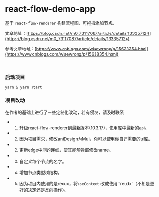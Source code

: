 # react-flow-demo-app

基于 `react-flow-renderer` 构建流程图，可拖拽添加节点。

文章地址：[https://blog.csdn.net/m0_73117087/article/details/133357124](https://blog.csdn.net/m0_73117087/article/details/133357124)

参考文章地址：[https://www.cnblogs.com/wisewrong/p/15638354.html](https://www.cnblogs.com/wisewrong/p/15638354.html)

<br />

### 启动项目

```
yarn & yarn start
```

### 项目改动
在作者的基础上进行了一些定制化改动，若有侵权，请及时联系

- 1. 升级react-flow-renderer到最新版本(10.3.17)，使用库中最新的api。
- 2. 因为项目需求，修改antDesign为Mui，你可以使用你自己需要的ui库。
- 2. 更新edge中间的连线，使其能够弹窗修改name。
- 3. 自定义每个节点的名字。
- 4. 增加节点类型树结构。
- 5. 因为项目内使用的是redux，将`useContext` 改成使用``reudx`（不知是更好的决定还是反向操作）。
